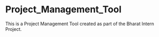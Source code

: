 # Project_Management_Tool
This is a Project Management Tool created as part of the Bharat Intern Project.


